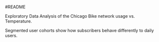 #README

Exploratory Data Analysis of the Chicago Bike network usage vs. Temperature. 

Segmented user cohorts show how subscribers behave differently to daily users.

